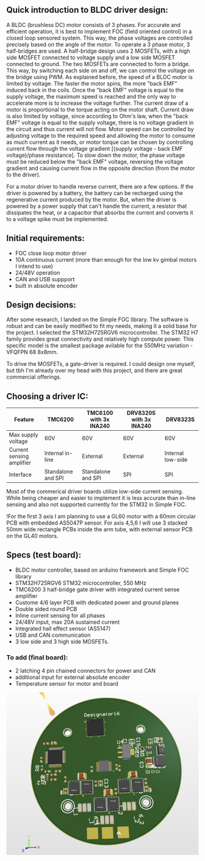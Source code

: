 ## Quick introduction to BLDC driver design:
A BLDC (brushless DC) motor consists of 3 phases. For accurate and efficient operation, it is best to implement FOC (field oriented control) in a closed loop sensored system. This way, the phase voltages are controlled precisely based on the angle of the motor.
To operate a 3 phase motor, 3 half-bridges are used. A half-bridge design uses 2 MOSFETs, with a high side MOSFET connected to voltage supply and a low side MOSFET connected to ground. The two MOSFETs are connected to form a bridge. This way, by switching each side on and off, we can control the voltage on the bridge using PWM.
As explained before, the speed of a BLDC motor is limited by voltage. The faster the motor spins, the more "back EMF" induced back in the coils. Once the "back EMF" voltage is equal to the supply voltage, the maximum speed is reached and the only way to accelerate more is to increase the voltage further.
The current draw of a motor is proportional to the torque acting on the motor shaft. Current draw is also limited by voltage, since according to Ohm's law, when the "back EMF" voltage is equal to the supply voltage, there is no voltage gradient in the circuit and thus current will not flow. 
Motor speed can be controlled by adjusting voltage to the required speed and allowing the motor to consume as much current as it needs, or motor torque can be chosen by controlling current flow through the voltage gradient [(supply voltage - back EMF voltage)/phase resistance].
To slow down the motor, the phase voltage must be reduced below the "back EMF" voltage, reversing the voltage gradient and causing current flow in the opposite direction (from the motor to the driver). 

For a motor driver to handle reverse current, there are a few options. If the driver is powered by a battery, the battery can be recharged using the regenerative current produced by the motor. But, when the driver is powered by a power supply that can't handle the current, a resistor that dissipates the heat, or a capacitor that absorbs the current and converts it to a voltage spike must be implemented.

## Initial requirements:
- FOC close loop motor driver
- 10A continuous current (more than enough for the low kv gimbal motors I intend to use)
- 24/48V operation
- CAN and USB suppport
- built in absolute encoder

## Design decisions:
After some research, I landed on the Simple FOC library. The software is robust and can be easily modified to fit my needs, making it a solid base for the project.
I selected the STM32H725RGV6 microcontroller. The STM32 H7 family provides great connectivity and relatively high compute power. This specific model is the smallest package avilable for the 550MHz variation - VFQFPN 68 8x8mm.

To drive the MOSFETs, a gate-driver is required. I could design one myself, but tbh I'm already over my head with this project, and there are great commercial offerings.
## Choosing a driver IC:

| Feature  | TMC6200 | TMC6100 with 3x INA240 | DRV8320S with 3x INA240 | DRV8323S |
| ------------- | ------------- | ------------- | ------------- | ------------- |
| Max supply voltage | 60V | 60V | 60V | 60V |
| Current sensing amplifier | Internal in-line | External | External | Internal low-side | 
| Interface | Standalone and SPI | Standalone and SPI | SPI | SPI |

Most of the commerical driver boards utilize low-side current sensing. While being cheaper and easier to implement it is less accurate than in-line sensing and also not supported currently for the STM32 in Simple FOC.


!For the first 3 axis I am planning to use a GL60 motor with a 60mm circular PCB with embedded AS5047P sensor. For axis 4,5,6 I will use 3 stacked 50mm wide rectangle PCBs inside the arm tube, with external sensor PCB on the GL40 motors.

## Specs (test board):
- BLDC motor controller, based on arduino framework and Simple FOC library
- STM32H725RGV6 STM32 microcontroller, 550 MHz
- TMC6200 3 half-bridge gate driver with integrated current sense amplifier
- Custome 4/6 layer PCB with dedicated power and ground planes
- Double sided round PCB
- Inline current sensing for all phases
- 24/48V input, max 20A sustained current
- Integrated hall effect sensor (AS5147)
- USB and CAN communication
- 3 low side and 3 high side MOSFETs.
### To add (final board):
- 2 latching 4 pin chained connectors for power and CAN
- additional input for external absolute encoder
- Temperature sensor for motor and board




![Test station](https://github.com/nadavelkabets/Robot-Arm/blob/main/controller/SCR-20230510-wyj.png)
